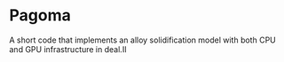 # Pagoma
A short code that implements an alloy solidification model with both CPU and GPU infrastructure in deal.II
